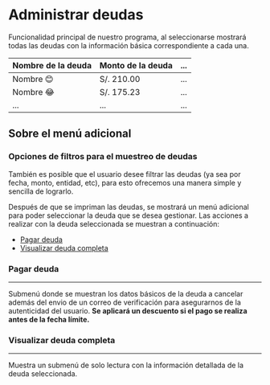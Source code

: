 # Administrar deudas

Funcionalidad principal de nuestro programa, al seleccionarse mostrará todas las deudas con la información básica correspondiente a cada una. 

| Nombre de la deuda | Monto de la deuda |...|
|---|---|---|
|Nombre 😊|S/. 210.00|...|
|Nombre 😂|S/. 175.23|...|
|...|...|...|


## Sobre el menú adicional


### Opciones de filtros para el muestreo de deudas
También es posible que el usuario desee filtrar las deudas (ya sea por fecha, monto, entidad, etc), para esto ofrecemos una manera simple y sencilla de lograrlo.

<!--Definición de parámetros-->

Después de que se impriman las deudas, se mostrará un menú adicional para poder seleccionar la deuda que se desea gestionar. Las acciones a realizar con la deuda seleccionada se muestran a continuación:

* [Pagar deuda](#pagar-deuda)
* [Visualizar deuda completa](#visualizar-deuda-completa)

### Pagar deuda

---

Submenú donde se muestran los datos básicos de la deuda a cancelar además del envio de un correo de verificación para asegurarnos de la autenticidad del usuario. **Se aplicará un descuento si el pago se realiza antes de la fecha límite.**

### Visualizar deuda completa 

---

Muestra un submenú de solo lectura con la información detallada de la deuda seleccionada.